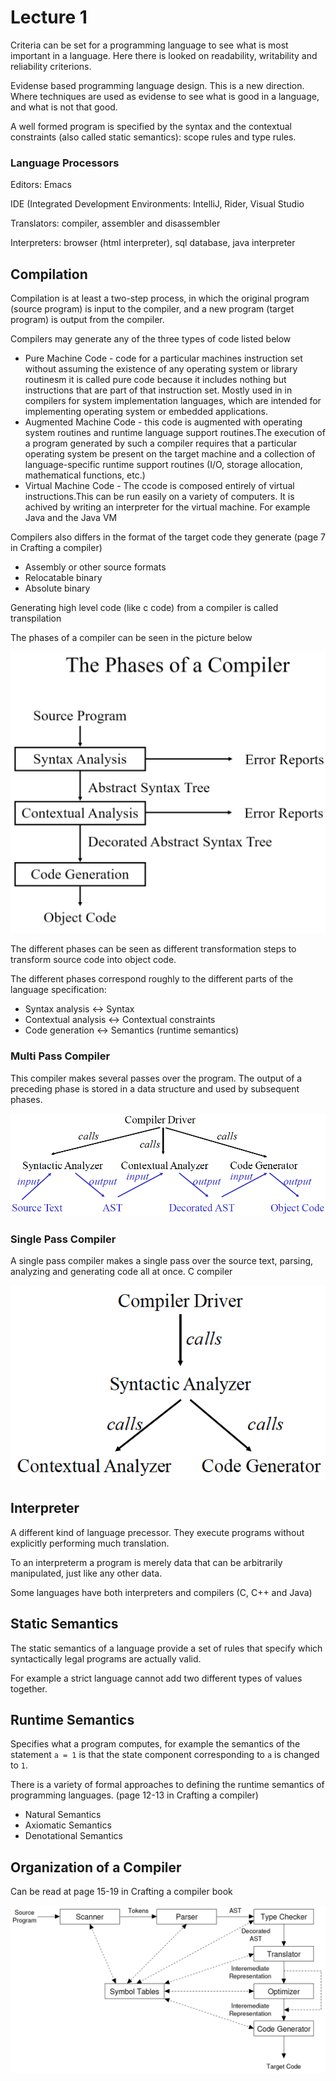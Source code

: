 # Lecture 1

Criteria can be set for a programming language to see what is most important in a language. Here there is looked on readability, writability and reliability criterions.

Evidense based programming language design. This is a new direction. Where techniques are used as evidense to see what is good in a language, and what is not that good.

A well formed program is specified by the syntax and the contextual constraints (also called static semantics): scope rules and type rules.

### Language Processors

Editors: Emacs

IDE (Integrated Development Environments: IntelliJ, Rider, Visual Studio

Translators: compiler, assembler and disassembler

Interpreters: browser (html interpreter), sql database, java interpreter

## Compilation

Compilation is at least a two-step process, in which the original program (source program) is input to the compiler, and a new program (target program) is output from the compiler.

Compilers may generate any of the three types of code listed below

- Pure Machine Code - code for a particular machines instruction set without assuming the existence of any operating system or library routinesm it is called pure code because it includes nothing but instructions that are part of that instruction set. Mostly used in in compilers for system implementation languages, which are intended for implementing operating system or embedded applications.
- Augmented Machine Code - this code is augmented with operating system routines and runtime language support routines.The execution of a program generated by such a compiler requires that a particular operating system be present on the target machine and a collection of language-specific runtime support routines (I/O, storage allocation, mathematical functions, etc.)
- Virtual Machine Code - The ccode is composed entirely of virtual instructions.This can be run easily on a variety of computers. It is achived by writing an interpreter for the virtual machine. For example Java and the Java VM

Compilers also differs in the format of the target code they generate (page 7 in Crafting a compiler)

- Assembly or other source formats
- Relocatable binary
- Absolute binary

Generating high level code (like c code) from a compiler is called transpilation

The phases of a compiler can be seen in the picture below

![phases of a compiler](img/phases-of-a-compiler.png "phases of a compiler")

The different phases can be seen as different transformation steps to transform source code into object code.

The different phases correspond roughly to the different parts of the language specification:

- Syntax analysis <-> Syntax
- Contextual analysis <-> Contextual constraints
- Code generation <-> Semantics (runtime semantics)

### Multi Pass Compiler

This compiler makes several passes over the program. The output of a preceding phase is stored in a data structure and used by subsequent phases.

![multi-pass-compiler](img/multi-pass-compiler.png "dependency diagram of a typical multi pass compiler")

### Single Pass Compiler

A single pass compiler makes a single pass over the source text, parsing, analyzing and generating code all at once. C compiler

![single-pass-compiler](img/single-pass-compiler.png "dependency diagram of a typical single pass compiler")

## Interpreter

A different kind of language precessor. They execute programs without explicitly performing much translation.

To an interpreterm a program is merely data that can be arbitrarily manipulated, just like any other data.

Some languages have both interpreters and compilers (C, C++ and Java)

## Static Semantics

The static semantics of a language provide a set of rules that specify which syntactically legal programs are actually valid.

For example a strict language cannot add two different types of values together.

## Runtime Semantics

Specifies what a program computes, for example the semantics of the statement ```a = 1``` is that the state component corresponding to ```a``` is changed to ```1```.

There is a variety of formal approaches to defining the runtime semantics of programming languages. (page 12-13 in Crafting a compiler)

- Natural Semantics
- Axiomatic Semantics
- Denotational Semantics

## Organization of a Compiler

Can be read at page 15-19 in Crafting a compiler book

![organization-of-a-compiler](img/organization-of-a-compiler.png "organization of a compiler")
